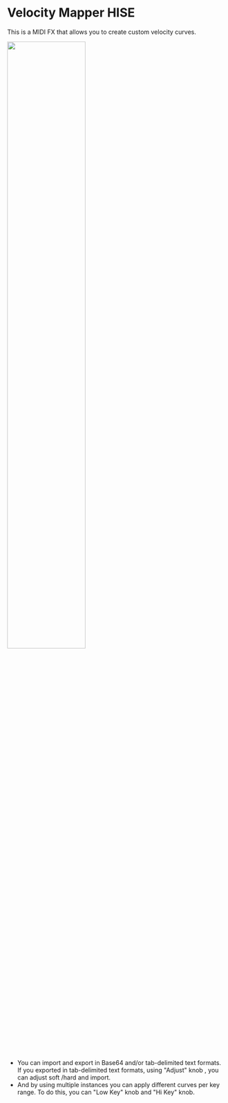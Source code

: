 # Velocity Mapper HISE

This is a MIDI FX that allows you to create custom velocity curves.

<img src="https://github.com/user-attachments/assets/b5a1bf55-2b5c-4441-aa99-edb6faf61bc5" width="60%">

- You can import and export in Base64 and/or tab-delimited text formats. If you exported in tab-delimited text formats, using "Adjust" knob , you can adjust soft /hard and import.
- And by using multiple instances you can apply different curves per key range. To do this, you can "Low Key" knob and "Hi Key" knob.
